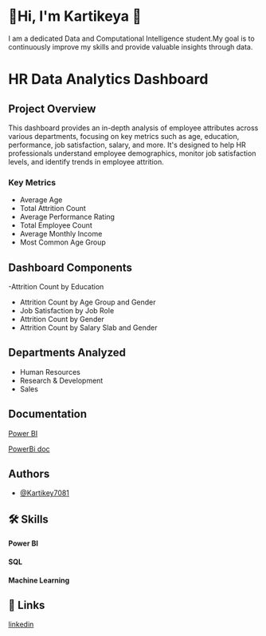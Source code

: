 
# 🚀Hi, I'm Kartikeya 👋
I am a dedicated Data and Computational Intelligence student.My goal is to continuously improve my skills and provide valuable insights through data.



# HR Data Analytics Dashboard
## Project Overview
This dashboard provides an in-depth analysis of employee attributes across various departments, focusing on key metrics such as age, education, performance, job satisfaction, salary, and more. It's designed to help HR professionals understand employee demographics, monitor job satisfaction levels, and identify trends in employee attrition.
### Key Metrics
- Average Age
- Total Attrition Count
- Average Performance Rating
- Total Employee Count
- Average Monthly Income
- Most Common Age Group
## Dashboard Components
-Attrition Count by Education
- Attrition Count by Age Group and Gender
- Job Satisfaction by Job Role
- Attrition Count by Gender
- Attrition Count by Salary Slab and Gender
## Departments Analyzed
- Human Resources
- Research & Development
- Sales
## Documentation

[Power BI](https://learn.microsoft.com/en-us/power-bi/)

[PowerBi doc](https://powerbidocs.com/)


## Authors

- [@Kartikey7081](https://github.com/Kartikey7081)


## 🛠 Skills
#### Power BI 
#### SQL
#### Machine Learning


## 🔗 Links
[linkedin](https://www.linkedin.com/in/kartikeya-mishra-b59597232/)

